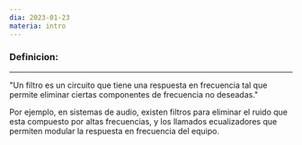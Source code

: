 ```yaml
---
dia: 2023-01-23
materia: intro
---
```

### **Definicion:**
---
"Un filtro es un circuito que tiene una respuesta en frecuencia tal que permite eliminar ciertas componentes de frecuencia no deseadas."

Por ejemplo, en sistemas de audio, existen filtros para eliminar el ruido que esta compuesto por altas frecuencias, y los llamados ecualizadores que permiten modular la respuesta en frecuencia del equipo.

